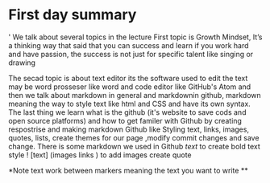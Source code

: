 # First day summary
' We talk about several topics in the lecture
First  topic is Growth Mindset, It’s a thinking way that said that you can success and learn if you work hard and have passion, the success is not just for specific talent like singing or drawing 


The secad topic is about text editor its the software used to edit the text may be word prosseser like word and code editor like GitHub's Atom and then we talk about markdown in general and markdownin github, markdown meaning the way to style text like  html and CSS and have its own syntax.
The last thing we learn what is the github (it's website to save cods and open source platforms) and how to get familer with Github  by creating respostrise and making markdown Github like
Styling text, links, images, quotes, lists, create themes for our page ,modify  commit changes and save change.
There is some markdown we used in Github
*text* to create bold text style
! [text] (images links )  to add images
create quote

*Note text work between markers meaning the text you want to write **